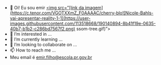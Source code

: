 - 👋 Oi! Eu sou emir
<a href=””><img src=”[link da imagem](https://c.tenor.com/VGOTXXmZ_F0AAAAC/cherry-blo![Nicole-Bahls-vai-apresentar-reality-1-1](https://user-images.githubusercontent.com/113518668/190140894-8b41f19e-0635-40b7-b1b2-c286bd7567f2.png)
ssom-tree.gif)”></img></a>
- 👀 I’m interested in ...
- 🌱 I’m currently learning ...
- 💞️ I’m looking to collaborate on ...
- 📫 How to reach me ...
- Meu email é emir.filho@escola.pr.gov.br
<!---
nagazaki07/nagazaki07 is a ✨ special ✨ repository because its `README.md` (this file) appears on your GitHub profile.
You can click the Preview link to take a look at your changes.
--->
